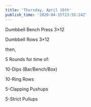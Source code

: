 ```yaml
---
title: 'Thursday, April 16th'
publish_time: '2020-04-15T23:55:24Z'
---
```


Dumbbell Bench Press 3×12

Dumbbell Rows 3×12

then,

5 Rounds for time of:

10-Dips (Bar/Bench/Box)

10-Ring Rows

5-Clapping Pushups

5-Strict Pullups

 

